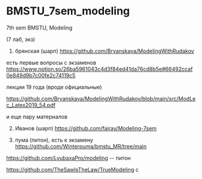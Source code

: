 # BMSTU_7sem_modeling
7th sem BMSTU, Modeling

(7 лаб, экз)

1. брянская (шарп)
https://github.com/Bryanskaya/ModelingWithRudakov 

есть первые вопросы с экзаменов https://www.notion.so/26ba5961043c4d3f84ed41da76cd8b5e#66492ccaf0e849d9b7c00fe2c74119c5 

лекции 19 года (вроде официальные)

https://github.com/Bryanskaya/ModelingWithRudakov/blob/main/src/ModLec_Latex2019_54.pdf 

и еще пару материалов

2. Иванов (шарп)
https://github.com/fairay/Modeling-7sem 

3. пума (питон), есть к экзамену
https://github.com/Winterpuma/bmstu_MR/tree/main 


https://github.com/LyubaxaPro/modeling  -- питон

https://github.com/TheSawIsTheLaw/TrueModeling с


